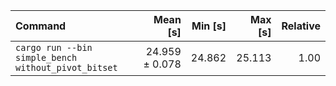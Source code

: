 | Command | Mean [s] | Min [s] | Max [s] | Relative |
|:---|---:|---:|---:|---:|
| `cargo run --bin simple_bench without_pivot_bitset` | 24.959 ± 0.078 | 24.862 | 25.113 | 1.00 |
